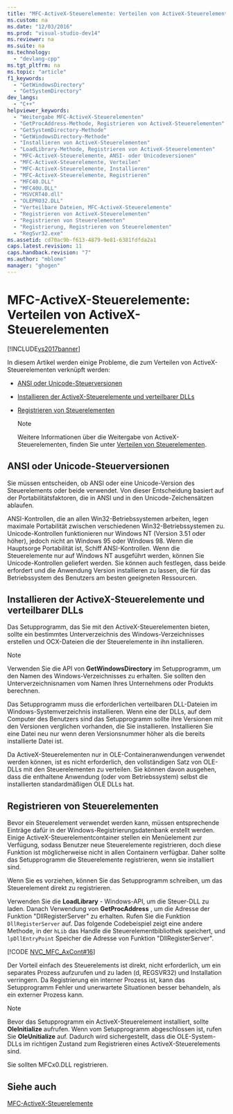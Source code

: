 ```yaml
---
title: "MFC-ActiveX-Steuerelemente: Verteilen von ActiveX-Steuerelementen"
ms.custom: na
ms.date: "12/03/2016"
ms.prod: "visual-studio-dev14"
ms.reviewer: na
ms.suite: na
ms.technology: 
  - "devlang-cpp"
ms.tgt_pltfrm: na
ms.topic: "article"
f1_keywords: 
  - "GetWindowsDirectory"
  - "GetSystemDirectory"
dev_langs: 
  - "C++"
helpviewer_keywords: 
  - "Weitergabe MFC-ActiveX-Steuerelementen"
  - "GetProcAddress-Methode, Registrieren von ActiveX-Steuerelementen"
  - "GetSystemDirectory-Methode"
  - "GetWindowsDirectory-Methode"
  - "Installieren von ActiveX-Steuerelementen"
  - "LoadLibrary-Methode, Registrieren von ActiveX-Steuerelementen"
  - "MFC-ActiveX-Steuerelemente, ANSI- oder Unicodeversionen"
  - "MFC-ActiveX-Steuerelemente, Verteilen"
  - "MFC-ActiveX-Steuerelemente, Installieren"
  - "MFC-ActiveX-Steuerelemente, Registrieren"
  - "MFC40.DLL"
  - "MFC40U.DLL"
  - "MSVCRT40.dll"
  - "OLEPRO32.DLL"
  - "Verteilbare Dateien, MFC-ActiveX-Steuerelemente"
  - "Registrieren von ActiveX-Steuerelementen"
  - "Registrieren von Steuerelementen"
  - "Registrierung, Registrieren von Steuerelementen"
  - "RegSvr32.exe"
ms.assetid: cd70ac9b-f613-4879-9e81-6381fdfda2a1
caps.latest.revision: 11
caps.handback.revision: "7"
ms.author: "mblome"
manager: "ghogen"
---
```

# MFC-ActiveX-Steuerelemente: Verteilen von ActiveX-Steuerelementen
[!INCLUDE[vs2017banner](../assembler/inline/includes/vs2017banner.md)]

In diesem Artikel werden einige Probleme, die zum Verteilen von ActiveX\-Steuerelementen verknüpft werden:  
  
-   [ANSI oder Unicode\-Steuerversionen](#_core_ansi_or_unicode_control_versions)  
  
-   [Installieren der ActiveX\-Steuerelemente und verteilbarer DLLs](#_core_installing_activex_controls_and_redistributable_dlls)  
  
-   [Registrieren von Steuerelementen](#_core_registering_controls)  
  
    > [!NOTE]
    >  Weitere Informationen über die Weitergabe von ActiveX\-Steuerelementen, finden Sie unter [Verteilen von Steuerelementen](../data/ado-rdo/redistributing-controls.md).  
  
##  <a name="_core_ansi_or_unicode_control_versions"></a> ANSI oder Unicode\-Steuerversionen  
 Sie müssen entscheiden, ob ANSI oder eine Unicode\-Version des Steuerelements oder beide verwendet.  Von dieser Entscheidung basiert auf der Portabilitätsfaktoren, die in ANSI und in den Unicode\-Zeichensätzen ablaufen.  
  
 ANSI\-Kontrollen, die an allen Win32\-Betriebssystemen arbeiten, legen maximale Portabilität zwischen verschiedenen Win32\-Betriebssystemen zu.  Unicode\-Kontrollen funktionieren nur Windows NT \(Version 3.51 oder höher\), jedoch nicht an Windows 95 oder Windows 98.  Wenn die Hauptsorge Portabilität ist, Schiff ANSI\-Kontrollen.  Wenn die Steuerelemente nur auf Windows NT ausgeführt werden, können Sie Unicode\-Kontrollen geliefert werden.  Sie können auch festlegen, dass beide erfordert und die Anwendung Version installieren zu lassen, die für das Betriebssystem des Benutzers am besten geeigneten Ressourcen.  
  
##  <a name="_core_installing_activex_controls_and_redistributable_dlls"></a> Installieren der ActiveX\-Steuerelemente und verteilbarer DLLs  
 Das Setupprogramm, das Sie mit den ActiveX\-Steuerelementen bieten, sollte ein bestimmtes Unterverzeichnis des Windows\-Verzeichnisses erstellen und OCX\-Dateien die der Steuerelemente in ihn installieren.  
  
> [!NOTE]
>  Verwenden Sie die API von **GetWindowsDirectory** im Setupprogramm, um den Namen des Windows\-Verzeichnisses zu erhalten.  Sie sollten den Unterverzeichnisnamen vom Namen Ihres Unternehmens oder Produkts berechnen.  
  
 Das Setupprogramm muss die erforderlichen verteilbaren DLL\-Dateien im Windows\-Systemverzeichnis installieren.  Wenn eine der DLLs, auf dem Computer des Benutzers sind das Setupprogramm sollte ihre Versionen mit den Versionen verglichen vorhanden, die Sie installieren.  Installieren Sie eine Datei neu nur wenn deren Versionsnummer höher als die bereits installierte Datei ist.  
  
 Da ActiveX\-Steuerelementen nur in OLE\-Containeranwendungen verwendet werden können, ist es nicht erforderlich, den vollständigen Satz von OLE\-DLLs mit den Steuerelementen zu verteilen.  Sie können davon ausgehen, dass die enthaltene Anwendung \(oder vom Betriebssystem\) selbst die installierten standardmäßigen OLE DLLs hat.  
  
##  <a name="_core_registering_controls"></a> Registrieren von Steuerelementen  
 Bevor ein Steuerelement verwendet werden kann, müssen entsprechende Einträge dafür in der Windows\-Registrierungsdatenbank erstellt werden.  Einige ActiveX\-Steuerelementcontainer stellen ein Menüelement zur Verfügung, sodass Benutzer neue Steuerelemente registrieren, doch diese Funktion ist möglicherweise nicht in allen Containern verfügbar.  Daher sollte das Setupprogramm die Steuerelemente registrieren, wenn sie installiert sind.  
  
 Wenn Sie es vorziehen, können Sie das Setupprogramm schreiben, um das Steuerelement direkt zu registrieren.  
  
 Verwenden Sie die **LoadLibrary** \- Windows\-API, um die Steuer\-DLL zu laden.  Danach Verwendung von **GetProcAddress** , um die Adresse der Funktion "DllRegisterServer" zu erhalten.  Rufen Sie die Funktion `DllRegisterServer` auf.  Das folgende Codebeispiel zeigt eine andere Methode, in der `hLib` das Handle die Steuerelementbibliothek speichert, und `lpDllEntryPoint`  Speicher die Adresse von Funktion "DllRegisterServer".  
  
 [!CODE [NVC_MFC_AxCont#16](../CodeSnippet/VS_Snippets_Cpp/NVC_MFC_AxCont#16)]  
  
 Der Vorteil einfach des Steuerelements ist direkt, nicht erforderlich, um ein separates Prozess aufzurufen und zu laden \(d, REGSVR32\) und Installation verringern.  Da Registrierung ein interner Prozess ist, kann das Setupprogramm Fehler und unerwartete Situationen besser behandeln, als ein externer Prozess kann.  
  
> [!NOTE]
>  Bevor das Setupprogramm ein ActiveX\-Steuerelement installiert, sollte **OleInitialize** aufrufen.  Wenn vom Setupprogramm abgeschlossen ist, rufen Sie **OleUnitialize** auf.  Dadurch wird sichergestellt, dass die OLE\-System\-DLLs im richtigen Zustand zum Registrieren eines ActiveX\-Steuerelements sind.  
  
 Sie sollten MFCx0.DLL registrieren.  
  
## Siehe auch  
 [MFC\-ActiveX\-Steuerelemente](../mfc/mfc-activex-controls.md)